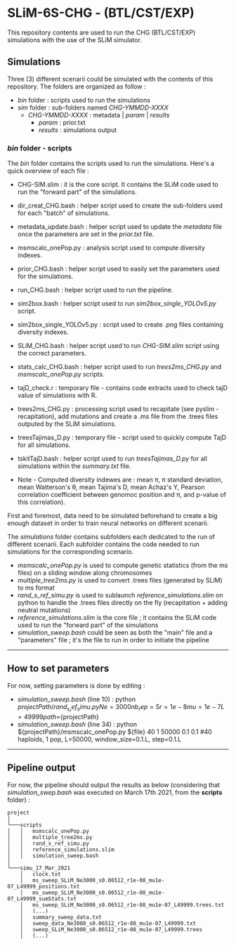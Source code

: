 # SLiM-6S-CHG - (BTL/CST/EXP)

This repository contents are used to run the CHG (BTL/CST/EXP) simulations with the use of the SLiM simulator.

## Simulations

Three (3) different scenarii could be simulated with the contents of this repository.
The folders are organized as follow :

- *bin* folder : scripts used to run the simulations
- *sim* folder : sub-folders named *CHG-YMMDD-XXXX*
    - *CHG-YMMDD-XXXX* : metadata | *param* | *results*
        - *param* : prior.txt
        - *results* : simulations output
        
### *bin* folder - scripts

The *bin* folder contains the scripts used to run the simulations.
Here's a quick overview of each file :

- CHG-SIM.slim : it is the core script. It contains the SLiM code used to run the "forward part" of the simulations.
- dir_creat_CHG.bash : helper script used to create the sub-folders used for each "batch" of simulations.
- metadata_update.bash : helper script used to update the *metadata* file once the parameters are set in the *prior.txt* file.
- msmscalc_onePop.py : analysis script used to compute diversity indexes.
- prior_CHG.bash : helper script used to easily set the parameters used for the simulations.
- run_CHG.bash : helper script used to run the pipeline.
- sim2box.bash : helper script used to run *sim2box_single_YOLOv5.py* script.
- sim2box_single_YOLOv5.py : script used to create .png files containing diversity indexes.
- SLiM_CHG.bash : helper script used to run *CHG-SIM.slim* script using the correct parameters.
- stats_calc_CHG.bash : helper script used to run *trees2ms_CHG.py* and *msmscalc_onePop.py* scripts.
- tajD_check.r : temporary file - contains code extracts used to check tajD value of simulations with R.
- trees2ms_CHG.py : processing script used to recapitate (see pyslim - recapitation), add mutations and create a .ms file from the .trees files outputed by the SLiM simulations.
- treesTajimas_D.py : temporary file - script used to quickly compute TajD for all simulations.
- tskitTajD.bash : helper script used to run *treesTajimas_D.py* for all simulations within the *summary.txt* file.


- Note -
Computed diversity indewes are : mean π, π standard deviation, mean Watterson's θ, mean Tajima's D, mean Achaz's Y, Pearson correlation coefficient between genomoc position and π, and p-value of this correlation).

First and foremost, data need to be simulated beforehand to create a big enough dataset in order to train neural networks on different scenarii.

The *simulations* folder contains subfolders each dedicated to the run of different scenarii.
Each subfolder contains the code needed to run simulations for the corresponding scenario.

- *msmscalc_onePop.py* is used to compute genetic statistics (from the ms files) on a sliding window along chromosomes
- *multiple_tree2ms.py* is used to convert .trees files (generated by SLiM) to ms format
- *rand_s_ref_simu.py* is used to sublaunch *reference_simulations.slim* on python to handle the .trees files directly on the fly (recapitation + adding neutral mutations)
- *reference_simulations.slim* is the core file ; it contains the SLiM code used to run the "forward part" of the simulations
- *simulation_sweep.bash* could be seen as both the "main" file and a "parameters" file ; it's the file to run in order to initiate the pipeline

___

## How to set parameters

For now, setting parameters is done by editing :

- *simulation_sweep.bash* (line 10) : python ${projectPath}/rand_s_ref_simu.py Ne=3000 nb_rep=5 r=1e-8 mu=1e-7 L=49999 path=${projectPath}
- *simulation_sweep.bash* (line 34) : python ${projectPath}/msmscalc_onePop.py ${file} 40 1 50000 0.1 0.1 #40 haploids, 1 pop, L=50000, window_size=0.1.L, step=0.1.L

___

## Pipeline output

For now, the pipeline should output the results as below (considering that *simulation_swep.bash* was executed on March 17th 2021, from the **scripts** folder) :

```
project 
│
└───scripts
│   │   msmscalc_onePop.py
│   │   multiple_tree2ms.py
│   │   rand_s_ref_simu.py
│   │   reference_simulations.slim
│   │   simulation_sweep.bash
│   
└───simu_17_Mar_2021
    │   clock.txt
    │   ms_sweep_SLiM_Ne3000_s0.06512_r1e-08_mu1e-07_L49999_positions.txt
    │   ms_sweep_SLiM_Ne3000_s0.06512_r1e-08_mu1e-07_L49999_sumStats.txt
    │   ms_sweep_SLiM_Ne3000_s0.06512_r1e-08_mu1e-07_L49999.trees.txt
    │   (...)
    │   summary_sweep_data.txt
    │   sweep_data_Ne3000_s0.06512_r1e-08_mu1e-07_L49999.txt
    │   sweep_SLiM_Ne3000_s0.06512_r1e-08_mu1e-07_L49999.trees
    │   (...)
```
